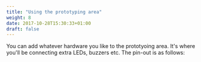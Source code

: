 ```yaml
---
title: "Using the prototyping area"
weight: 8
date: 2017-10-28T15:30:33+01:00
draft: false
---
```


You can add whatever hardware you like to the prototyoing area. It's where you'll be connecting extra LEDs, buzzers etc. The pin-out is as follows:
